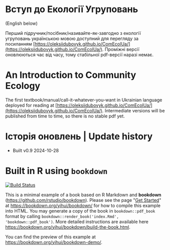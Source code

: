 # Вступ до Екології Угруповань

(English below)

Перший підручник/посібник/називайте-як-завгодно з екології угруповань українською мовою доступний для перегляду за посиланням [https://oleksiidubovyk.github.io/ComEcolUa/](https://oleksiidubovyk.github.io/ComEcolUa/). Проміжні версії оновлюються час від часу, тому стабільної pdf-версії наразі немає. 

# An Introduction to Community Ecology

The first textbook/manual/call-it-whatever-you-want in Ukrainian language deployed for reading at [https://oleksiidubovyk.github.io/ComEcolUa/](https://oleksiidubovyk.github.io/ComEcolUa/). Intermediate versions will be published from time to time, so there is no stable pdf yet.

# Історія оновлень | Update history

- Built v0.9 2024-10-28

# Built in R using `bookdown`

[![Build Status](https://travis-ci.com/rstudio/bookdown-demo.svg?branch=master)](https://travis-ci.com/rstudio/bookdown-demo)

This is a minimal example of a book based on R Markdown and **bookdown** (https://github.com/rstudio/bookdown). Please see the page "[Get Started](https://bookdown.org/yihui/bookdown/get-started.html)" at https://bookdown.org/yihui/bookdown/ for how to compile this example into HTML. You may generate a copy of the book in `bookdown::pdf_book` format by calling `bookdown::render_book('index.Rmd', 'bookdown::pdf_book')`. More detailed instructions are available here https://bookdown.org/yihui/bookdown/build-the-book.html.

You can find the preview of this example at https://bookdown.org/yihui/bookdown-demo/.
